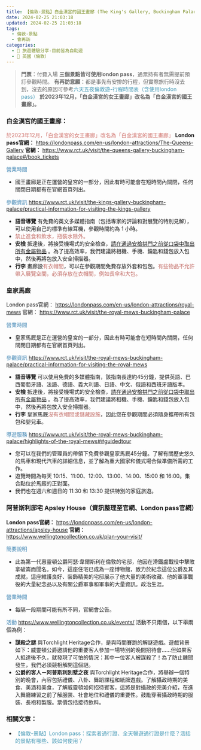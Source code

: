 ```yaml
---
title: 【倫敦-景點】白金漢宮的國王畫廊 (The King's Gallery, Buckingham Palace)、皇家馬廄 (The Royal Mews)、阿普斯利邸宅 (Apsley House)
date: 2024-02-25 21:03:18
updated: 2024-02-25 21:03:18
tags:
  - 倫敦-景點
  - 會再訪
categories: 
  - 🌴 旅遊體驗分享-目前皆為自助遊
  - 🥥 英國（倫敦） 
---
```

>**門票**：付費入場
>**三個景點皆可使用london pass**，通票持有者無需提前預訂參觀時間。
>**有再訪意願**：都是事先有安排的行程，但實際旅行時沒去到，沒去的原因可參考<font color=#4599B6>六天五夜倫敦遊-行程時間表（含使用london pass）</font>
>**於2023年12月，「白金漢宮的女王畫廊」改名為「白金漢宮的國王畫廊」。**

<!-- more -->

### 白金漢宮的國王畫廊：
<font color=#D1756F>於2023年12月，「白金漢宮的女王畫廊」改名為「白金漢宮的國王畫廊」</font>
**London pass官網：**
https://londonpass.com/en-us/london-attractions/The-Queens-Gallery
**官網：**
https://www.rct.uk/visit/the-queens-gallery-buckingham-palace#/book_tickets

<font color=#4287B5>營業時間</font>
+ 國王畫廊是正在運營的皇宮的一部分，因此有時可能會在短時間內關閉，任何關閉日期都有在官網首頁列出。
 
<font color=#4287B5>參觀資訊</font>
https://www.rct.uk/visit/the-kings-gallery-buckingham-palace/practical-information-for-visiting-the-kings-gallery
+ **語音導覽**
有免費的英文多媒體指南（包括專家的評論和對展覽的特別見解），可以使用自己的標準有線耳機，參觀時間約為 1 小時。
+ <font color=#c36d67>禁止進食和飲水，瓶裝水除外。</font>
+ **安檢**
抵達後，將接受機場式的安全檢查，<u>請在通過安檢拱門之前從口袋中取出所有金屬物品</u> 。為了提高效率，我們建議將相機、手機、鑰匙和錢包放入包中，然後再將包放入安全掃描器。
+ **行李**
畫廊設<font color=#c36d67>有衣帽間</font>，可以在參觀期間免費存放外套和包包。<font color=#c36d67>有些物品不允許帶入展覽空間，必須存放在衣帽間，例如長傘和大包。</font>


### 皇家馬廄
London pass官網：
https://londonpass.com/en-us/london-attractions/royal-mews
官網：
https://www.rct.uk/visit/the-royal-mews-buckingham-palace

<font color=#4287B5>營業時間</font>
+ 皇家馬厩是正在運營的皇宮的一部分，因此有時可能會在短時間內關閉，任何關閉日期都有在官網首頁列出。
 
<font color=#4287B5>參觀資訊</font>
https://www.rct.uk/visit/the-royal-mews-buckingham-palace/practical-information-for-visiting-the-royal-mews
+ **語音導覽**
可以使用免費的多媒體指南，該指南長達約45分鐘，提供英語、巴西葡萄牙語、法語、德語、義大利語、日語、中文、俄語和西班牙語版本。
+ **安檢**
抵達後，將接受機場式的安全檢查，<u>請在通過安檢拱門之前從口袋中取出所有金屬物品</u> 。為了提高效率，我們建議將相機、手機、鑰匙和錢包放入包中，然後再將包放入安全掃描器。
+ **行李**
皇家馬厩<font color=#c36d67>沒有衣帽間或儲藏設施</font>，因此您在參觀期間必須隨身攜帶所有包包和嬰兒車。

<font color=#4287B5>導遊服務</font>
https://www.rct.uk/visit/the-royal-mews-buckingham-palace/highlights-of-the-royal-mews##guidedtour
+ 您可以在我們的管理員的帶領下免費參觀皇家馬厩45分鐘。了解有關歷史悠久的馬車和現代汽車的詳細信息，並了解為重大國家和儀式場合做準備所需的工作。
+ 遊覽時間為每天 10:15、11:00、12:00、13:00、14:00、15:00 和 16:00。集合點位於馬廄的正對面。
+ 我們也在週六和週日的 11:30 和 13:30 提供特別的家庭旅遊。


### 阿普斯利邸宅 Apsley House（資訊整理至官網、London pass官網）
**London pass官網：**
https://londonpass.com/en-us/london-attractions/apsley-house
**官網：**
https://www.wellingtoncollection.co.uk/plan-your-visit/

<font color=#4287B5>簡要說明</font>
+ 此為第一代惠靈頓公爵阿瑟·韋爾斯利在倫敦的宅邸，他因在滑鐵盧戰役中擊敗拿破崙而聞名。如今，這座住宅已成為一座博物館，致力於紀念這位公爵及其成就，這座維護良好、裝飾精美的宅邸展示了他大量的美術收藏、他的軍事戰役的大量紀念品以及有關公爵軍事和軍事的大量資訊。政治生涯。

<font color=#4287B5>營業時間</font>
+ 每隔一段期間可能有所不同，官網會公告。
 
<font color=#4287B5>活動</font>
https://www.wellingtoncollection.co.uk/events/
活動不只兩個，以下舉兩個為例：
+ **謀殺之謎**
與Torchlight Heritage合作，是與時間賽跑的解謎遊戲。遊戲背景如下：威靈頓公爵邀請他的重要客人參加一場特別的晚間招待會……但如果客人抵達後不久，就發現了可怕的情況：其中一位客人被謀殺了！為了防止醜聞發生，我們必須競相解開這個謎。
+ **公爵的客人－阿普斯利別墅之夜**
與Torchlight Heritage合作，將舉辦一個特別的晚會，內容包括禮儀、八卦、舞蹈課程和紙牌遊戲。了解攝政時期的美食、美酒和美食，了解威靈頓如何招待賓客，這將是對攝政的完美介紹，在進入舞廳練習之前了解服裝、社會地位和禮儀的重要性。鼓勵穿著攝政時期的服裝、長袍和製服。票價包括接待飲料。

### 相關文章：
+ <font color=#4599B6>【倫敦-景點】London pass：探索者通行證、全天暢遊通行證是什麼？涵括的景點有哪些、該如何使用？</font> 